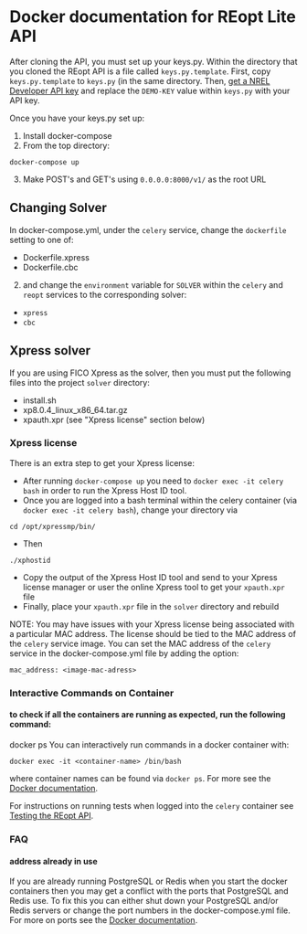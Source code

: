 # Docker documentation for REopt Lite API
After cloning the API, you must set up your keys.py.
Within the directory that you cloned the REopt API is a file called `keys.py.template`. First, copy `keys.py.template` to `keys.py` (in the same directory.
Then, [get a NREL Developer API key](https://developer.nrel.gov/signup/) and replace the `DEMO-KEY` value within `keys.py` with your API key.


Once you have your keys.py set up:
1. Install docker-compose
2. From the top directory:
```
docker-compose up
```
3. Make POST's and GET's using `0.0.0.0:8000/v1/` as the root URL

## Changing Solver
In docker-compose.yml, under the `celery` service, change the `dockerfile` setting to one of:
- Dockerfile.xpress
- Dockerfile.cbc
2. and change the `environment` variable for `SOLVER` within the `celery` and `reopt` services to the corresponding solver:
- `xpress`
- `cbc`

## Xpress solver
If you are using FICO Xpress as the solver, then you must put the following files into the project `solver` directory:
- install.sh
- xp8.0.4_linux_x86_64.tar.gz
- xpauth.xpr (see "Xpress license" section below)

### Xpress license
There is an extra step to get your Xpress license:
- After running `docker-compose up` you need to `docker exec -it celery bash` in order to run the Xpress Host ID tool.
- Once you are logged into a bash terminal within the celery container (via `docker exec -it celery bash`), change your directory via
```
cd /opt/xpressmp/bin/
```
- Then
```
./xphostid
```
- Copy the output of the Xpress Host ID tool and send to your Xpress license manager or user the online Xpress tool to get your `xpauth.xpr` file
- Finally, place your `xpauth.xpr` file in the `solver` directory and rebuild

NOTE: You may have issues with your Xpress license being associated with a particular MAC address. The license should be tied to the MAC address of the `celery` service image.
You can set the MAC address of the `celery` service in the docker-compose.yml file by adding the option:
```
mac_address: <image-mac-adress>
```


### Interactive Commands on Container 
#### to check if all the containers are running as expected, run the following command:
docker ps
You can interactively run commands in a docker container with:

```
docker exec -it <container-name> /bin/bash
```
where container names can be found via `docker ps`. For more see the [Docker documentation](https://docs.docker.com/).

For instructions on running tests when logged into the `celery` container see [Testing the REopt API](https://github.com/NREL/reopt_api/wiki/Testing-the-REopt-API).


### FAQ

#### address already in use
If you are already running PostgreSQL or Redis when you start the docker containers then you may get a conflict with the ports that PostgreSQL and Redis use. To fix this you can either shut down your PostgreSQL and/or Redis servers or change the port numbers in the docker-compose.yml file. For more on ports see the [Docker documentation](https://docs.docker.com/).
